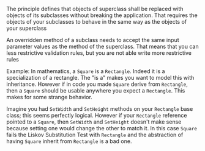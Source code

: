 The principle defines that objects of superclass shall be replaced with objects of its subclasses without breaking the application. That requires the objects of your subclasses to behave in the same way as the objects of your superclass

An overridden method of a subclass needs to accept the same input parameter values as the method of the superclass. That means that you can less restrictive validation rules, but you are not able write more restrictive rules

Example:
In mathematics, a `Square` is a `Rectangle`. Indeed it is a specialization of a rectangle. The "is a" makes you want to model this with inheritance. However if in code you made `Square` derive from `Rectangle`, then a `Square` should be usable anywhere you expect a `Rectangle`. This makes for some strange behavior.

Imagine you had `SetWidth` and `SetHeight` methods on your `Rectangle` base class; this seems perfectly logical. However if your `Rectangle` reference pointed to a `Square`, then `SetWidth` and `SetHeight` doesn't make sense because setting one would change the other to match it. In this case `Square` fails the Liskov Substitution Test with `Rectangle` and the abstraction of having `Square` inherit from `Rectangle` is a bad one.